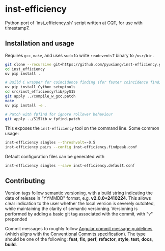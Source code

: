 # inst-efficiency

Python port of 'inst_efficiency.sh' script written at CQT, for use with timestamp7.

## Installation and usage

Requires `gcc`, `make`, and uses `sudo` to write `readevents7` binary to `/usr/bin`.

```bash
git clone --recursive git+https://github.com/pyuxiang/inst-efficiency.git
cd inst_efficiency
uv pip install .

# Build C wrapper for coincidence finding (for faster coincidence finding)
uv pip install Cython setuptools
cd src/inst_efficiency/lib/pyS15
git apply ../compile_w_gcc.patch
make
uv pip install -e .

# Patch with fpfind for ignore rollover behaviour
git apply ../S15lib_w_fpfind.patch
```

This exposes the `inst-efficiency` tool on the command line. Some common usage:

```bash
inst-efficiency singles --threshvolt=-0.5
inst-efficiency pairs --config inst-efficiency.findpeak.conf
```

Default configuration files can be generated with:

```bash
inst-efficiency singles --save inst-efficiency.default.conf
```

## Contributing

Version tags follow [semantic versioning](https://semver.org/spec/v2.0.0.html), with a build string indicating the date of release in "YYMMDD" format, e.g. **v2.0.0+2410224**. This allows clear indication to the user whether the local version is severely outdated, while maintaining the clarity of semantic versioning. Versioning is performed by adding a basic git tag associated with the commit, with "v" prepended

Commit messages to roughly follow [Angular commit message guidelines](https://github.com/angular/angular/blob/22b96b9/CONTRIBUTING.md#-commit-message-guidelines) (which aligns with the [Conventional Commits specification](https://www.conventionalcommits.org/en/v1.0.0/)). The type should be one of the following: **feat**, **fix**, **perf**, **refactor**, **style**, **test**, **docs**, **build**.
